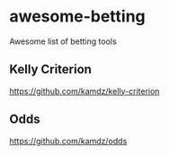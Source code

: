 # awesome-betting
Awesome list of betting tools

## Kelly Criterion 
https://github.com/kamdz/kelly-criterion

## Odds
https://github.com/kamdz/odds
